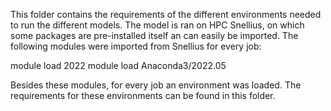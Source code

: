 This folder contains the requirements of the different environments needed to run the different models. 
The model is ran on HPC Snellius, on which some packages are pre-installed itself an can easily be imported. The following modules were imported from Snellius for every job:


module load 2022
module load Anaconda3/2022.05

Besides these modules, for every job an environment was loaded. The requirements for these environments can be found in this folder. 

